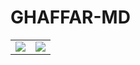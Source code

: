 # GHAFFAR-MD 
<div align="center">
  <table>
    <tr>
      <td><a href="https://dashboard.heroku.com/new?template=https://github.com/powerseventel3-ai/GHAFFAR-MD/tree/main" target="_blank"><img src="https://img.shields.io/badge/Heroku-430098?style=for-the-badge&logo=heroku&logoColor=white&labelColor=000000&color=00ffff"/></a></td>
      <td><a href="https://talkdrove.com" target="_blank"><img src="https://img.shields.io/badge/TalkDrove-6971FF?style=for-the-badge&logo=github&logoColor=white&labelColor=000000"/></a></td>
